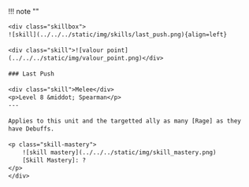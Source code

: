 !!! note ""

    <div class="skillbox">
    ![skill](../../../static/img/skills/last_push.png){align=left}
    
    <div class="skill">![valour point](../../../static/img/valour_point.png)</div>
    
    ### Last Push 
    
    <div class="skill">Melee</div>
    <p>Level 8 &middot; Spearman</p>
    ---

    Applies to this unit and the targetted ally as many [Rage] as they have Debuffs.

    <p class="skill-mastery">
        ![skill mastery](../../../static/img/skill_mastery.png) 
        [Skill Mastery]: ?
    </p> 
    </div>

